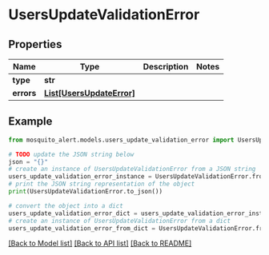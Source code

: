 # UsersUpdateValidationError


## Properties

Name | Type | Description | Notes
------------ | ------------- | ------------- | -------------
**type** | **str** |  | 
**errors** | [**List[UsersUpdateError]**](UsersUpdateError.md) |  | 

## Example

```python
from mosquito_alert.models.users_update_validation_error import UsersUpdateValidationError

# TODO update the JSON string below
json = "{}"
# create an instance of UsersUpdateValidationError from a JSON string
users_update_validation_error_instance = UsersUpdateValidationError.from_json(json)
# print the JSON string representation of the object
print(UsersUpdateValidationError.to_json())

# convert the object into a dict
users_update_validation_error_dict = users_update_validation_error_instance.to_dict()
# create an instance of UsersUpdateValidationError from a dict
users_update_validation_error_from_dict = UsersUpdateValidationError.from_dict(users_update_validation_error_dict)
```
[[Back to Model list]](../README.md#documentation-for-models) [[Back to API list]](../README.md#documentation-for-api-endpoints) [[Back to README]](../README.md)


